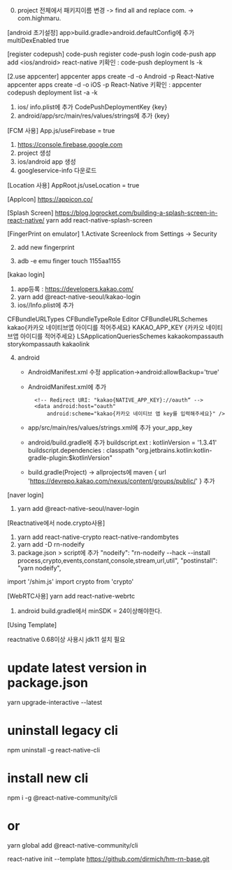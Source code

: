 0. project 전체에서 패키지이름 변경 -> find all and replace com.<AppName> -> com.highmaru.<AppName>

[android 초기설정]
app>build.gradle>android.defaultConfig에 추가
multiDexEnabled true

[register codepush]
code-push register
code-push login
code-push app add <AppName> <ios/android> react-native
키확인 : code-push deployment ls <AppName> -k

[2.use appcenter]
appcenter apps create -d <project> -o Android -p React-Native
appcenter apps create -d <project> -o iOS -p React-Native
키확인 : appcenter codepush deployment list -a <AppName> -k

1. ios/ info.plist에 추가
   <key>CodePushDeploymentKey</key>
   <string>{key}</string>
2. android/app/src/main/res/values/strings에 추가
   <string moduleConfig="true" name="CodePushDeploymentKey">{key}</string>

[FCM 사용]
App.js/useFirebase = true

1. https://console.firebase.google.com
2. project 생성
3. ios/android app 생성
4. googleservice-info 다운로드

[Location 사용]
AppRoot.js/useLocation = true

[AppIcon]
https://appicon.co/

[Splash Screen]
https://blog.logrocket.com/building-a-splash-screen-in-react-native/
yarn add react-native-splash-screen

[FingerPrint on emulator]
1.Activate Screenlock from Settings -> Security

2. add new fingerprint

3. adb -e emu finger touch 1155aa1155

[kakao login]

1. app등록 : https://developers.kakao.com/
2. yarn add @react-native-seoul/kakao-login
3. ios/<app>/Info.plist에 추가

<key>CFBundleURLTypes</key>
<array>
<dict>
<key>CFBundleTypeRole</key>
<string>Editor</string>
<key>CFBundleURLSchemes</key>
<array>
<string>kakao{카카오 네이티브앱 아이디를 적어주세요}</string>
</array>
</dict>
</array>
<key>KAKAO_APP_KEY</key>
<string>{카카오 네이티브앱 아이디를 적어주세요}</string>
<key>LSApplicationQueriesSchemes</key>
<array>
<string>kakaokompassauth</string>
<string>storykompassauth</string>
<string>kakaolink</string>
</array>

4.  android

    - AndroidManifest.xml 수정
      application->android:allowBackup='true'
    - AndroidManifest.xml에 추가
      <activity android:name="com.kakao.sdk.auth.AuthCodeHandlerActivity">
      <intent-filter>
      <action android:name="android.intent.action.VIEW" />
      <category android:name="android.intent.category.DEFAULT" />
      <category android:name="android.intent.category.BROWSABLE" />

            <!-- Redirect URI: "kakao{NATIVE_APP_KEY}://oauth“ -->
            <data android:host="oauth"
                android:scheme="kakao{카카오 네이티브 앱 key를 입력해주세요}" />

        </intent-filter>
      </activity>

    - app/src/main/res/values/strings.xml에 추가
      <string name="kakao_app_key">your_app_key</string>
    - android/build.gradle에 추가
      buildscript.ext : kotlinVersion = '1.3.41'
      buildscript.dependencies : classpath "org.jetbrains.kotlin:kotlin-gradle-plugin:$kotlinVersion"

    * build.gradle(Project) -> allprojects에 maven { url 'https://devrepo.kakao.com/nexus/content/groups/public/' } 추가

[naver login]

1. yarn add @react-native-seoul/naver-login

[Reactnative에서 node.crypto사용]

1. yarn add react-native-crypto react-native-randombytes
2. yarn add -D rn-nodeify
3. package.json > script에 추가
   "nodeify": "rn-nodeify --hack --install process,crypto,events,constant,console,stream,url,util",
   "postinstall": "yarn nodeify",

import '<ProjectRoot>/shim.js'
import crypto from 'crypto'

[WebRTC사용]
yarn add react-native-webrtc

1. android
   build.gradle에서 minSDK = 24이상해야한다.

[Using Template]

reactnative 0.68이상 사용시 jdk11 설치 필요

# update latest version in package.json

yarn upgrade-interactive --latest

# uninstall legacy cli

npm uninstall -g react-native-cli

# install new cli

npm i -g @react-native-community/cli

# or

yarn global add @react-native-community/cli

react-native init <AppName></AppName> --template https://github.com/dirmich/hm-rn-base.git
